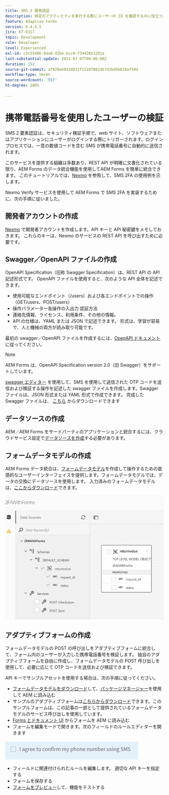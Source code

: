 ```yaml
---
title: SMS 2 要素認証
description: 特定のアクティビティを実行する際にユーザーの ID を確認するのに役立つ、セキュリティのレイヤーを追加します。
feature: Adaptive Forms
version: 6.4,6.5
jira: KT-6317
topic: Development
role: Developer
level: Experienced
exl-id: c2c55406-6da6-42be-bcc0-f34426b3291a
last-substantial-update: 2021-07-07T00:00:00Z
duration: 152
source-git-commit: af928e60410022f12207082467d3bd9b818af59d
workflow-type: tm+mt
source-wordcount: '557'
ht-degree: 100%

---
```


# 携帯電話番号を使用したユーザーの検証

SMS 2 要素認証は、セキュリティ検証手順で、web サイト、ソフトウェアまたはアプリケーションにユーザーがログインする際にトリガーされます。ログインプロセスでは、一意の数値コードを含む SMS が携帯電話番号に自動的に送信されます。

このサービスを提供する組織は多数あり、REST API が明確に文書化されている限り、AEM Forms のデータ統合機能を使用してAEM Forms を簡単に統合できます。 このチュートリアルでは、[Nexmo](https://developer.nexmo.com/verify/overview) を参照して、SMS 2FA の使用例を示します。

Nexmo Verify サービスを使用して AEM Forms で SMS 2FA を実装するために、次の手順に従いました。

## 開発者アカウントの作成

[Nexmo](https://dashboard.nexmo.com/sign-in) で開発者アカウントを作成します。API キーと API 秘密鍵をメモしておきます。 これらのキーは、Nexmo のサービスの REST API を呼び出すために必要です。

## Swagger／OpenAPI ファイルの作成

OpenAPI Specification（旧称 Swagger Specification）は、REST API の API 記述形式です。 OpenAPI ファイルを使用すると、次のような API 全体を記述できます。

* 使用可能なエンドポイント（/users）および各エンドポイントでの操作（GET/users、POST/users）
* 操作パラメーター各操作の入出力
認証方法
* 連絡先情報、ライセンス、利用条件、その他の情報。
* API の仕様は、YAML または JSON で記述できます。 形式は、学習が容易で、人と機械の両方が読み取り可能です。

最初の swagger／OpenAPI ファイルを作成するには、[OpenAPI ドキュメント](https://swagger.io/docs/specification/2-0/basic-structure/) に従ってください。

>[!NOTE]
> AEM Forms は、OpenAPI Specification version 2.0（旧 Swagger）をサポートしています。

[swagger エディター](https://editor.swagger.io/) を使用して、SMS を使用して送信された OTP コードを送信および検証する操作を記述した swagger ファイルを作成します。Swagger ファイルは、JSON 形式または YAML 形式で作成できます。 完成した Swagger ファイルは、 [こちら](assets/two-factore-authentication-swagger.zip) からダウンロードできます

## データソースの作成

AEM／AEM Forms をサードパーティのアプリケーションと統合するには、クラウドサービス設定で[データソースを作成](https://experienceleague.adobe.com/docs/experience-manager-learn/forms/ic-web-channel-tutorial/parttwo.html?lang=ja)する必要があります。

## フォームデータモデルの作成

AEM Forms データ統合は、[フォームデータモデル](https://experienceleague.adobe.com/docs/experience-manager-65/forms/form-data-model/create-form-data-models.html?lang=ja)を作成して操作するための直感的なユーザーインターフェイスを提供します。フォームデータモデルでは、データの交換にデータソースを使用します。
入力済みのフォームデータモデルは、[ここからダウンロード](assets/sms-2fa-fdm.zip)できます。

![fdm](assets/2FA-fdm.PNG)

## アダプティブフォームの作成

フォームデータモデルの POST の呼び出しをアダプティブフォームに統合して、フォーム内のユーザーが入力した携帯電話番号を検証します。 独自のアダプティブフォームを自由に作成し、フォームデータモデルの POST 呼び出しを使用して、必要に応じて OTP コードを送信および検証できます。

API キーでサンプルアセットを使用する場合は、次の手順に従ってください。

* [フォームデータモデルをダウンロード](assets/sms-2fa-fdm.zip)して、[パッケージマネージャー](http://localhost:4502/crx/packmgr/index.jsp)を使用して AEM に読み込む
* サンプルのアダプティブフォームは[こちらからダウンロード](assets/sms-2fa-verification-af.zip)できます。このサンプルフォームは、この記事の一部として提供されているフォームデータモデルのサービス呼び出しを使用しています。
* [Forms とドキュメント UI](http://localhost:4502/aem/forms.html/content/dam/formsanddocuments) からフォームを AEM に読み込む
* フォームを編集モードで開きます。次のフィールドのルールエディターを開きます

![sms-send](assets/check-sms.PNG)

* フィールドに関連付けられたルールを編集します。 適切な API キーを指定する
* フォームを保存する
* [フォームをプレビュー](http://localhost:4502/content/dam/formsanddocuments/sms-2fa-verification/jcr:content?wcmmode=disabled)して、機能をテストする
